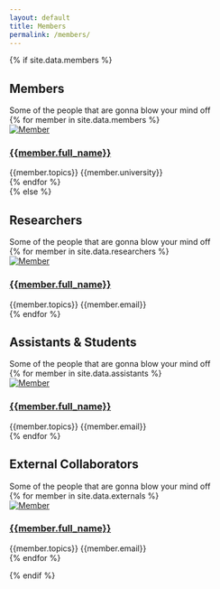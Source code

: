 ```yaml
---
layout: default
title: Members
permalink: /members/
---
```

{% if site.data.members %}
<div id="section-features" class="heading-block text-center page-section">
    <h2>Members</h2>
    <span>Some of the people that are gonna blow your mind off</span>
</div>

<div id="portfolio" class="portfolio row grid-container gutter-20" data-layout="fitRows">
    {% for member in site.data.members %}
    <article class="portfolio-item col-lg-3 col-md-4 col-sm-6 col-12 pf-media pf-icons">
        <div class="grid-inner">
            <div class="portfolio-image">
                <a href="portfolio-single.html">
                    <img src="/images/members/{{member.photo}}" alt="Member">
                </a>
                <div class="bg-overlay">
                    <div class="bg-overlay-content dark" data-hover-animate="fadeIn">
                        <a href="#" class="overlay-trigger-icon bg-light text-dark" data-hover-animate="fadeInDownSmall" data-hover-animate-out="fadeOutUpSmall" data-hover-speed="350"><i class="icon-line-ellipsis"></i></a>
                    </div>
                    <div class="bg-overlay-bg dark" data-hover-animate="fadeIn"></div>
                </div>
            </div>
            <div class="portfolio-desc">
                <h3><a href="portfolio-single.html">{{member.full_name}}</a></h3>
                <span>{{member.topics}}</span>
                <span>{{member.university}}</span>
            </div>
        </div>
    </article>
    {% endfor %}
</div>
{% else %}
<div id="section-features" class="heading-block text-center page-section">
    <h2>Researchers</h2>
    <span>Some of the people that are gonna blow your mind off</span>
</div>

<div id="portfolio" class="portfolio row grid-container gutter-20" data-layout="fitRows">
    {% for member in site.data.researchers %}
    <article class="portfolio-item col-lg-3 col-md-4 col-sm-6 col-12 pf-media pf-icons">
        <div class="grid-inner">
            <div class="portfolio-image">
                <a href="portfolio-single.html">
                    <img src="/images/members/{{member.photo}}" alt="Member">
                </a>
                <div class="bg-overlay">
                    <div class="bg-overlay-content dark" data-hover-animate="fadeIn">
                        <a href="#" class="overlay-trigger-icon bg-light text-dark" data-hover-animate="fadeInDownSmall" data-hover-animate-out="fadeOutUpSmall" data-hover-speed="350"><i class="icon-line-ellipsis"></i></a>
                    </div>
                    <div class="bg-overlay-bg dark" data-hover-animate="fadeIn"></div>
                </div>
            </div>
            <div class="portfolio-desc">
                <h3><a href="portfolio-single.html">{{member.full_name}}</a></h3>
                <span>{{member.topics}}</span>
                <span>{{member.email}}</span>
            </div>
        </div>
    </article>
    {% endfor %}
</div>

<div class="divider divider-sm divider-center"><i class="icon-circle"></i></div>

<div id="section-features" class="heading-block text-center page-section">
    <h2>Assistants & Students</h2>
    <span>Some of the people that are gonna blow your mind off</span>
</div>

<div id="portfolio" class="portfolio row grid-container gutter-20" data-layout="fitRows">
    {% for member in site.data.assistants %}
    <article class="portfolio-item col-lg-3 col-md-4 col-sm-6 col-12 pf-media pf-icons">
        <div class="grid-inner">
            <div class="portfolio-image">
                <a href="portfolio-single.html">
                    <img src="/images/members/{{member.photo}}" alt="Member">
                </a>
                <div class="bg-overlay">
                    <div class="bg-overlay-content dark" data-hover-animate="fadeIn">
                        <a href="#" class="overlay-trigger-icon bg-light text-dark" data-hover-animate="fadeInDownSmall" data-hover-animate-out="fadeOutUpSmall" data-hover-speed="350"><i class="icon-line-ellipsis"></i></a>
                    </div>
                    <div class="bg-overlay-bg dark" data-hover-animate="fadeIn"></div>
                </div>
            </div>
            <div class="portfolio-desc">
                <h3><a href="portfolio-single.html">{{member.full_name}}</a></h3>
                <span>{{member.topics}}</span>
                <span>{{member.email}}</span>
            </div>
        </div>
    </article>
    {% endfor %}
</div>

<div class="divider divider-sm divider-center"><i class="icon-circle"></i></div>

<div id="section-features" class="heading-block text-center page-section">
    <h2>External Collaborators</h2>
    <span>Some of the people that are gonna blow your mind off</span>
</div>

<div id="portfolio" class="portfolio row grid-container gutter-20" data-layout="fitRows">
    {% for member in site.data.externals %}
    <article class="portfolio-item col-lg-3 col-md-4 col-sm-6 col-12 pf-media pf-icons">
        <div class="grid-inner">
            <div class="portfolio-image">
                <a href="portfolio-single.html">
                    <img src="/images/members/{{member.photo}}" alt="Member">
                </a>
                <div class="bg-overlay">
                    <div class="bg-overlay-content dark" data-hover-animate="fadeIn">
                        <a href="#" class="overlay-trigger-icon bg-light text-dark" data-hover-animate="fadeInDownSmall" data-hover-animate-out="fadeOutUpSmall" data-hover-speed="350"><i class="icon-line-ellipsis"></i></a>
                    </div>
                    <div class="bg-overlay-bg dark" data-hover-animate="fadeIn"></div>
                </div>
            </div>
            <div class="portfolio-desc">
                <h3><a href="portfolio-single.html">{{member.full_name}}</a></h3>
                <span>{{member.topics}}</span>
                <span>{{member.email}}</span>
            </div>
        </div>
    </article>
    {% endfor %}
</div>

{% endif %}